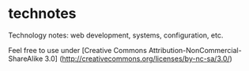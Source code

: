 technotes
=========

Technology notes: web development, systems, configuration, etc. 

Feel free to use under [Creative Commons Attribution-NonCommercial-ShareAlike 3.0] (http://creativecommons.org/licenses/by-nc-sa/3.0/) 

